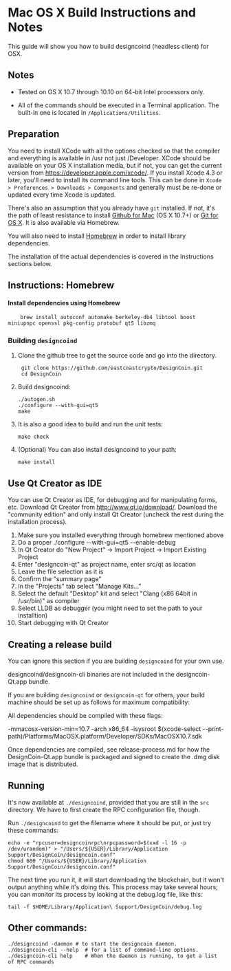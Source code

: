 Mac OS X Build Instructions and Notes
====================================
This guide will show you how to build designcoind (headless client) for OSX.

Notes
-----

* Tested on OS X 10.7 through 10.10 on 64-bit Intel processors only.

* All of the commands should be executed in a Terminal application. The
built-in one is located in `/Applications/Utilities`.

Preparation
-----------

You need to install XCode with all the options checked so that the compiler
and everything is available in /usr not just /Developer. XCode should be
available on your OS X installation media, but if not, you can get the
current version from https://developer.apple.com/xcode/. If you install
Xcode 4.3 or later, you'll need to install its command line tools. This can
be done in `Xcode > Preferences > Downloads > Components` and generally must
be re-done or updated every time Xcode is updated.

There's also an assumption that you already have `git` installed. If
not, it's the path of least resistance to install [Github for Mac](https://mac.github.com/)
(OS X 10.7+) or
[Git for OS X](https://code.google.com/p/git-osx-installer/). It is also
available via Homebrew.

You will also need to install [Homebrew](http://brew.sh) in order to install library
dependencies.

The installation of the actual dependencies is covered in the Instructions
sections below.

Instructions: Homebrew
----------------------

#### Install dependencies using Homebrew

        brew install autoconf automake berkeley-db4 libtool boost miniupnpc openssl pkg-config protobuf qt5 libzmq

### Building `designcoind`

1. Clone the github tree to get the source code and go into the directory.

        git clone https://github.com/eastcoastcrypto/DesignCoin.git
        cd DesignCoin

2.  Build designcoind:

        ./autogen.sh
        ./configure --with-gui=qt5
        make

3.  It is also a good idea to build and run the unit tests:

        make check

4.  (Optional) You can also install designcoind to your path:

        make install

Use Qt Creator as IDE
------------------------
You can use Qt Creator as IDE, for debugging and for manipulating forms, etc.
Download Qt Creator from http://www.qt.io/download/. Download the "community edition" and only install Qt Creator (uncheck the rest during the installation process).

1. Make sure you installed everything through homebrew mentioned above
2. Do a proper ./configure --with-gui=qt5 --enable-debug
3. In Qt Creator do "New Project" -> Import Project -> Import Existing Project
4. Enter "designcoin-qt" as project name, enter src/qt as location
5. Leave the file selection as it is
6. Confirm the "summary page"
7. In the "Projects" tab select "Manage Kits..."
8. Select the default "Desktop" kit and select "Clang (x86 64bit in /usr/bin)" as compiler
9. Select LLDB as debugger (you might need to set the path to your installtion)
10. Start debugging with Qt Creator

Creating a release build
------------------------
You can ignore this section if you are building `designcoind` for your own use.

designcoind/designcoin-cli binaries are not included in the designcoin-Qt.app bundle.

If you are building `designcoind` or `designcoin-qt` for others, your build machine should be set up
as follows for maximum compatibility:

All dependencies should be compiled with these flags:

 -mmacosx-version-min=10.7
 -arch x86_64
 -isysroot $(xcode-select --print-path)/Platforms/MacOSX.platform/Developer/SDKs/MacOSX10.7.sdk

Once dependencies are compiled, see release-process.md for how the DesignCoin-Qt.app
bundle is packaged and signed to create the .dmg disk image that is distributed.

Running
-------

It's now available at `./designcoind`, provided that you are still in the `src`
directory. We have to first create the RPC configuration file, though.

Run `./designcoind` to get the filename where it should be put, or just try these
commands:

    echo -e "rpcuser=designcoinrpc\nrpcpassword=$(xxd -l 16 -p /dev/urandom)" > "/Users/${USER}/Library/Application Support/DesignCoin/designcoin.conf"
    chmod 600 "/Users/${USER}/Library/Application Support/DesignCoin/designcoin.conf"

The next time you run it, it will start downloading the blockchain, but it won't
output anything while it's doing this. This process may take several hours;
you can monitor its process by looking at the debug.log file, like this:

    tail -f $HOME/Library/Application\ Support/DesignCoin/debug.log

Other commands:
-------

    ./designcoind -daemon # to start the designcoin daemon.
    ./designcoin-cli --help  # for a list of command-line options.
    ./designcoin-cli help    # When the daemon is running, to get a list of RPC commands
